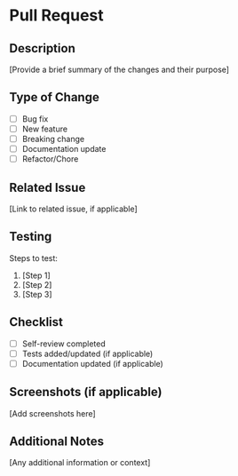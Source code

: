 # Pull Request

## Description

[Provide a brief summary of the changes and their purpose]

## Type of Change

- [ ] Bug fix
- [ ] New feature
- [ ] Breaking change
- [ ] Documentation update
- [ ] Refactor/Chore

## Related Issue

[Link to related issue, if applicable]

## Testing

Steps to test:

1. [Step 1]
2. [Step 2]
3. [Step 3]

## Checklist

- [ ] Self-review completed
- [ ] Tests added/updated (if applicable)
- [ ] Documentation updated (if applicable)

## Screenshots (if applicable)

[Add screenshots here]

## Additional Notes

[Any additional information or context]